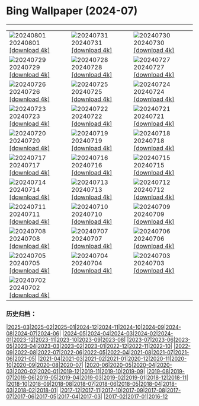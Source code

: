 # Bing Wallpaper (2024-07)
**************

<table><tr><td><img class="wallpaper" src="https://www.bing.com/th?id=OHR.HoodoosBryce_EN-CA5127000421_1920x1080.jpg" alt="20240801"> 20240801 <a class="wallpaper_link" href="https://www.bing.com/th?id=OHR.HoodoosBryce_EN-CA5127000421_UHD.jpg">[download 4k]</a></td><td><img class="wallpaper" src="https://www.bing.com/th?id=OHR.GimignanoTuscany_EN-CA4771125077_1920x1080.jpg" alt="20240731"> 20240731 <a class="wallpaper_link" href="https://www.bing.com/th?id=OHR.GimignanoTuscany_EN-CA4771125077_UHD.jpg">[download 4k]</a></td><td><img class="wallpaper" src="https://www.bing.com/th?id=OHR.CorbettTigers_EN-CA4355248170_1920x1080.jpg" alt="20240730"> 20240730 <a class="wallpaper_link" href="https://www.bing.com/th?id=OHR.CorbettTigers_EN-CA4355248170_UHD.jpg">[download 4k]</a></td></tr><tr><td><img class="wallpaper" src="https://www.bing.com/th?id=OHR.BeachHutsSweden_EN-CA0435377423_1920x1080.jpg" alt="20240729"> 20240729 <a class="wallpaper_link" href="https://www.bing.com/th?id=OHR.BeachHutsSweden_EN-CA0435377423_UHD.jpg">[download 4k]</a></td><td><img class="wallpaper" src="https://www.bing.com/th?id=OHR.RhinelandVineyards_EN-CA9625336200_1920x1080.jpg" alt="20240728"> 20240728 <a class="wallpaper_link" href="https://www.bing.com/th?id=OHR.RhinelandVineyards_EN-CA9625336200_UHD.jpg">[download 4k]</a></td><td><img class="wallpaper" src="https://www.bing.com/th?id=OHR.PontNeuf_EN-CA9337401252_1920x1080.jpg" alt="20240727"> 20240727 <a class="wallpaper_link" href="https://www.bing.com/th?id=OHR.PontNeuf_EN-CA9337401252_UHD.jpg">[download 4k]</a></td></tr><tr><td><img class="wallpaper" src="https://www.bing.com/th?id=OHR.SmokyMountainTrail_EN-CA9002253362_1920x1080.jpg" alt="20240726"> 20240726 <a class="wallpaper_link" href="https://www.bing.com/th?id=OHR.SmokyMountainTrail_EN-CA9002253362_UHD.jpg">[download 4k]</a></td><td><img class="wallpaper" src="https://www.bing.com/th?id=OHR.SheepCousins_EN-CA1277302803_1920x1080.jpg" alt="20240725"> 20240725 <a class="wallpaper_link" href="https://www.bing.com/th?id=OHR.SheepCousins_EN-CA1277302803_UHD.jpg">[download 4k]</a></td><td><img class="wallpaper" src="https://www.bing.com/th?id=OHR.MethoniCastle_EN-CA0696523421_1920x1080.jpg" alt="20240724"> 20240724 <a class="wallpaper_link" href="https://www.bing.com/th?id=OHR.MethoniCastle_EN-CA0696523421_UHD.jpg">[download 4k]</a></td></tr><tr><td><img class="wallpaper" src="https://www.bing.com/th?id=OHR.HammockCamping_EN-CA7138576311_1920x1080.jpg" alt="20240723"> 20240723 <a class="wallpaper_link" href="https://www.bing.com/th?id=OHR.HammockCamping_EN-CA7138576311_UHD.jpg">[download 4k]</a></td><td><img class="wallpaper" src="https://www.bing.com/th?id=OHR.ZanzibarBoats_EN-CA8357127050_1920x1080.jpg" alt="20240722"> 20240722 <a class="wallpaper_link" href="https://www.bing.com/th?id=OHR.ZanzibarBoats_EN-CA8357127050_UHD.jpg">[download 4k]</a></td><td><img class="wallpaper" src="https://www.bing.com/th?id=OHR.MineralMoon_EN-CA8937891241_1920x1080.jpg" alt="20240721"> 20240721 <a class="wallpaper_link" href="https://www.bing.com/th?id=OHR.MineralMoon_EN-CA8937891241_UHD.jpg">[download 4k]</a></td></tr><tr><td><img class="wallpaper" src="https://www.bing.com/th?id=OHR.YoungJaguar_EN-CA9065680800_1920x1080.jpg" alt="20240720"> 20240720 <a class="wallpaper_link" href="https://www.bing.com/th?id=OHR.YoungJaguar_EN-CA9065680800_UHD.jpg">[download 4k]</a></td><td><img class="wallpaper" src="https://www.bing.com/th?id=OHR.MayotteCoral_EN-CA5144997966_1920x1080.jpg" alt="20240719"> 20240719 <a class="wallpaper_link" href="https://www.bing.com/th?id=OHR.MayotteCoral_EN-CA5144997966_UHD.jpg">[download 4k]</a></td><td><img class="wallpaper" src="https://www.bing.com/th?id=OHR.MedievalRothenburg_EN-CA4728212344_1920x1080.jpg" alt="20240718"> 20240718 <a class="wallpaper_link" href="https://www.bing.com/th?id=OHR.MedievalRothenburg_EN-CA4728212344_UHD.jpg">[download 4k]</a></td></tr><tr><td><img class="wallpaper" src="https://www.bing.com/th?id=OHR.DinosaurProvPark_EN-CA7737524155_1920x1080.jpg" alt="20240717"> 20240717 <a class="wallpaper_link" href="https://www.bing.com/th?id=OHR.DinosaurProvPark_EN-CA7737524155_UHD.jpg">[download 4k]</a></td><td><img class="wallpaper" src="https://www.bing.com/th?id=OHR.TateishiPark_EN-CA6542034123_1920x1080.jpg" alt="20240716"> 20240716 <a class="wallpaper_link" href="https://www.bing.com/th?id=OHR.TateishiPark_EN-CA6542034123_UHD.jpg">[download 4k]</a></td><td><img class="wallpaper" src="https://www.bing.com/th?id=OHR.SestriLevante_EN-CA8470730847_1920x1080.jpg" alt="20240715"> 20240715 <a class="wallpaper_link" href="https://www.bing.com/th?id=OHR.SestriLevante_EN-CA8470730847_UHD.jpg">[download 4k]</a></td></tr><tr><td><img class="wallpaper" src="https://www.bing.com/th?id=OHR.CappadociaRocks_EN-CA1807054291_1920x1080.jpg" alt="20240714"> 20240714 <a class="wallpaper_link" href="https://www.bing.com/th?id=OHR.CappadociaRocks_EN-CA1807054291_UHD.jpg">[download 4k]</a></td><td><img class="wallpaper" src="https://www.bing.com/th?id=OHR.RainierWildflowers_EN-CA0241221642_1920x1080.jpg" alt="20240713"> 20240713 <a class="wallpaper_link" href="https://www.bing.com/th?id=OHR.RainierWildflowers_EN-CA0241221642_UHD.jpg">[download 4k]</a></td><td><img class="wallpaper" src="https://www.bing.com/th?id=OHR.GangiSicily_EN-CA3763946308_1920x1080.jpg" alt="20240712"> 20240712 <a class="wallpaper_link" href="https://www.bing.com/th?id=OHR.GangiSicily_EN-CA3763946308_UHD.jpg">[download 4k]</a></td></tr><tr><td><img class="wallpaper" src="https://www.bing.com/th?id=OHR.CollaredAracari_EN-CA2465482704_1920x1080.jpg" alt="20240711"> 20240711 <a class="wallpaper_link" href="https://www.bing.com/th?id=OHR.CollaredAracari_EN-CA2465482704_UHD.jpg">[download 4k]</a></td><td><img class="wallpaper" src="https://www.bing.com/th?id=OHR.TalampayaNP_EN-CA3117263692_1920x1080.jpg" alt="20240710"> 20240710 <a class="wallpaper_link" href="https://www.bing.com/th?id=OHR.TalampayaNP_EN-CA3117263692_UHD.jpg">[download 4k]</a></td><td><img class="wallpaper" src="https://www.bing.com/th?id=OHR.NorwayBlueberries_EN-CA2657408447_1920x1080.jpg" alt="20240709"> 20240709 <a class="wallpaper_link" href="https://www.bing.com/th?id=OHR.NorwayBlueberries_EN-CA2657408447_UHD.jpg">[download 4k]</a></td></tr><tr><td><img class="wallpaper" src="https://www.bing.com/th?id=OHR.YenBaiTerraces_EN-CA2341347163_1920x1080.jpg" alt="20240708"> 20240708 <a class="wallpaper_link" href="https://www.bing.com/th?id=OHR.YenBaiTerraces_EN-CA2341347163_UHD.jpg">[download 4k]</a></td><td><img class="wallpaper" src="https://www.bing.com/th?id=OHR.ConwyRiver_EN-CA1909669827_1920x1080.jpg" alt="20240707"> 20240707 <a class="wallpaper_link" href="https://www.bing.com/th?id=OHR.ConwyRiver_EN-CA1909669827_UHD.jpg">[download 4k]</a></td><td><img class="wallpaper" src="https://www.bing.com/th?id=OHR.NoahBeach_EN-CA1574566780_1920x1080.jpg" alt="20240706"> 20240706 <a class="wallpaper_link" href="https://www.bing.com/th?id=OHR.NoahBeach_EN-CA1574566780_UHD.jpg">[download 4k]</a></td></tr><tr><td><img class="wallpaper" src="https://www.bing.com/th?id=OHR.FisgardLighthouse_EN-CA1018639901_1920x1080.jpg" alt="20240705"> 20240705 <a class="wallpaper_link" href="https://www.bing.com/th?id=OHR.FisgardLighthouse_EN-CA1018639901_UHD.jpg">[download 4k]</a></td><td><img class="wallpaper" src="https://www.bing.com/th?id=OHR.MeerkatManor_EN-CA9684864184_1920x1080.jpg" alt="20240704"> 20240704 <a class="wallpaper_link" href="https://www.bing.com/th?id=OHR.MeerkatManor_EN-CA9684864184_UHD.jpg">[download 4k]</a></td><td><img class="wallpaper" src="https://www.bing.com/th?id=OHR.ItalicaRuins_EN-CA9389971381_1920x1080.jpg" alt="20240703"> 20240703 <a class="wallpaper_link" href="https://www.bing.com/th?id=OHR.ItalicaRuins_EN-CA9389971381_UHD.jpg">[download 4k]</a></td></tr><tr><td><img class="wallpaper" src="https://www.bing.com/th?id=OHR.CanadaDayOttawa_EN-CA8916971167_1920x1080.jpg" alt="20240702"> 20240702 <a class="wallpaper_link" href="https://www.bing.com/th?id=OHR.CanadaDayOttawa_EN-CA8916971167_UHD.jpg">[download 4k]</a></td><td></td><td></td></tr></table>

### 历史归档：

|[2025-03](/../2025-03/2025-03.md)|[2025-02](/../2025-02/2025-02.md)|[2025-01](/../2025-01/2025-01.md)|[2024-12](/../2024-12/2024-12.md)|[2024-11](/../2024-11/2024-11.md)|[2024-10](/../2024-10/2024-10.md)|[2024-09](/../2024-09/2024-09.md)|[2024-08](/../2024-08/2024-08.md)|[2024-07](/2024-07.md)|[2024-06](/../2024-06/2024-06.md)|
|[2024-05](/../2024-05/2024-05.md)|[2024-04](/../2024-04/2024-04.md)|[2024-03](/../2024-03/2024-03.md)|[2024-02](/../2024-02/2024-02.md)|[2024-01](/../2024-01/2024-01.md)|[2023-12](/../2023-12/2023-12.md)|[2023-11](/../2023-11/2023-11.md)|[2023-10](/../2023-10/2023-10.md)|[2023-09](/../2023-09/2023-09.md)|[2023-08](/../2023-08/2023-08.md)|
|[2023-07](/../2023-07/2023-07.md)|[2023-06](/../2023-06/2023-06.md)|[2023-05](/../2023-05/2023-05.md)|[2023-04](/../2023-04/2023-04.md)|[2023-03](/../2023-03/2023-03.md)|[2023-02](/../2023-02/2023-02.md)|[2023-01](/../2023-01/2023-01.md)|[2022-12](/../2022-12/2022-12.md)|[2022-11](/../2022-11/2022-11.md)|[2022-10](/../2022-10/2022-10.md)|
|[2022-09](/../2022-09/2022-09.md)|[2022-08](/../2022-08/2022-08.md)|[2022-07](/../2022-07/2022-07.md)|[2022-06](/../2022-06/2022-06.md)|[2022-05](/../2022-05/2022-05.md)|[2022-04](/../2022-04/2022-04.md)|[2021-08](/../2021-08/2021-08.md)|[2021-07](/../2021-07/2021-07.md)|[2021-06](/../2021-06/2021-06.md)|[2021-05](/../2021-05/2021-05.md)|
|[2021-04](/../2021-04/2021-04.md)|[2021-03](/../2021-03/2021-03.md)|[2021-02](/../2021-02/2021-02.md)|[2021-01](/../2021-01/2021-01.md)|[2020-12](/../2020-12/2020-12.md)|[2020-11](/../2020-11/2020-11.md)|[2020-10](/../2020-10/2020-10.md)|[2020-09](/../2020-09/2020-09.md)|[2020-08](/../2020-08/2020-08.md)|[2020-07](/../2020-07/2020-07.md)|
|[2020-06](/../2020-06/2020-06.md)|[2020-05](/../2020-05/2020-05.md)|[2020-04](/../2020-04/2020-04.md)|[2020-03](/../2020-03/2020-03.md)|[2020-02](/../2020-02/2020-02.md)|[2020-01](/../2020-01/2020-01.md)|[2019-12](/../2019-12/2019-12.md)|[2019-11](/../2019-11/2019-11.md)|[2019-10](/../2019-10/2019-10.md)|[2019-09](/../2019-09/2019-09.md)|
|[2019-08](/../2019-08/2019-08.md)|[2019-07](/../2019-07/2019-07.md)|[2019-06](/../2019-06/2019-06.md)|[2019-05](/../2019-05/2019-05.md)|[2019-04](/../2019-04/2019-04.md)|[2019-03](/../2019-03/2019-03.md)|[2019-02](/../2019-02/2019-02.md)|[2019-01](/../2019-01/2019-01.md)|[2018-12](/../2018-12/2018-12.md)|[2018-11](/../2018-11/2018-11.md)|
|[2018-10](/../2018-10/2018-10.md)|[2018-09](/../2018-09/2018-09.md)|[2018-08](/../2018-08/2018-08.md)|[2018-07](/../2018-07/2018-07.md)|[2018-06](/../2018-06/2018-06.md)|[2018-05](/../2018-05/2018-05.md)|[2018-04](/../2018-04/2018-04.md)|[2018-03](/../2018-03/2018-03.md)|[2018-02](/../2018-02/2018-02.md)|[2018-01](/../2018-01/2018-01.md)|
|[2017-12](/../2017-12/2017-12.md)|[2017-11](/../2017-11/2017-11.md)|[2017-10](/../2017-10/2017-10.md)|[2017-09](/../2017-09/2017-09.md)|[2017-08](/../2017-08/2017-08.md)|[2017-07](/../2017-07/2017-07.md)|[2017-06](/../2017-06/2017-06.md)|[2017-05](/../2017-05/2017-05.md)|[2017-04](/../2017-04/2017-04.md)|[2017-03](/../2017-03/2017-03.md)|
|[2017-02](/../2017-02/2017-02.md)|[2017-01](/../2017-01/2017-01.md)|[2016-12](/../2016-12/2016-12.md)